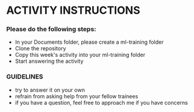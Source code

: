 # ACTIVITY INSTRUCTIONS

### Please do the following steps:

- In your Documents folder, please create a ml-training folder
- Clone the repository
- Copy this week's activity into your ml-training folder
- Start answering the activity

### GUIDELINES

- try to answer it on your own
- refrain from asking help from your fellow trainees
- if you have a question, feel free to approach me if you have concerns
